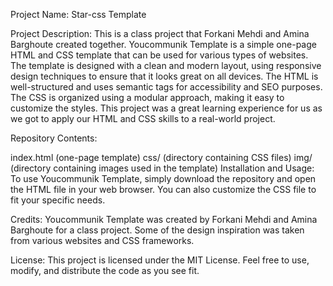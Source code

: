 Project Name: Star-css Template

Project Description: This is a class project that Forkani Mehdi and Amina Barghoute created together. Youcommunik Template is a simple one-page HTML and CSS template that can be used for various types of websites. The template is designed with a clean and modern layout, using responsive design techniques to ensure that it looks great on all devices. The HTML is well-structured and uses semantic tags for accessibility and SEO purposes. The CSS is organized using a modular approach, making it easy to customize the styles. This project was a great learning experience for us as we got to apply our HTML and CSS skills to a real-world project.

Repository Contents:

index.html (one-page template) css/ (directory containing CSS files) img/ (directory containing images used in the template) Installation and Usage: To use Youcommunik Template, simply download the repository and open the HTML file in your web browser. You can also customize the CSS file to fit your specific needs.

Credits: Youcommunik Template was created by Forkani Mehdi and Amina Barghoute for a class project. Some of the design inspiration was taken from various websites and CSS frameworks.

License: This project is licensed under the MIT License. Feel free to use, modify, and distribute the code as you see fit.
